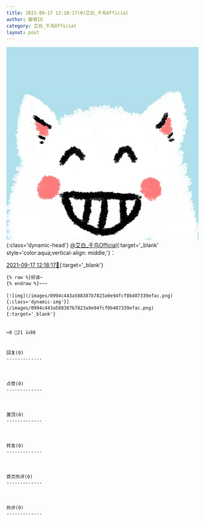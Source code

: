 ```yaml
---
title: 2021-09-17 12:18:17(0)艾白_千鸟Official
author: 御坂IO
category: 艾白_千鸟Official
layout: post
---
```


![img](/images/9ae8b9445fd0665cc014d9080156a45271be73c6.jpg){:class='dynamic-head'}
[@艾白_千鸟Official](https://space.bilibili.com/334537711/dynamic){:target='_blank' style='color:aqua;vertical-align: middle;'}：

[2021-09-17 12:18:17🔗](https://t.bilibili.com/571290337537259260){:target='_blank'}

~~~
{% raw %}好诶~
{% endraw %}~~~

[![img](/images/0994c443a588387b7823a9e94fcf0b407339efac.png){:class='dynamic-img'}](/images/0994c443a588387b7823a9e94fcf0b407339efac.png){:target='_blank'}


↪️0 💬21 👍98


回复(0)
-------------



点赞(0)
-------------



置顶(0)
-------------



转发(0)
-------------



首页热评(0)
-------------



热评(0)
-------------



